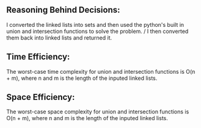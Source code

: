 ## Reasoning Behind Decisions:
I converted the linked lists into sets and then used the python's built in union and intersection functions to solve the problem. /
I then converted them back into linked lists and returned it.

## Time Efficiency:
The worst-case time complexity for union and intersection functions is O(n + m), where n and m is the length of the inputed linked lists.

## Space Efficiency:
The worst-case space complexity for union and intersection functions is O(n + m), where n and m is the length of the inputed linked lists.
